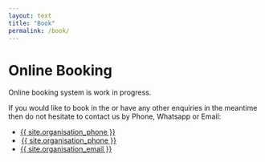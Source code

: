 ```yaml
---
layout: text
title: "Book"
permalink: /book/
---
```


Online Booking
=============
Online booking system is work in progress.

If you would like to book in the  or have any other enquiries in the meantime then do not hesitate to contact us by Phone, Whatsapp or Email:

<ul class="list-unstyled">
    <li><i class="fas fa-phone"></i> <a class="text-white" href="tel:{{ site.organisation_phone | remove: ' ' }}">{{ site.organisation_phone }} </a></li>
    <li><i class="fab fa-whatsapp" style="padding-left:1px;padding-right:1px;"></i> <a class="text-white" href="https://wa.me/{{ site.organisation_phone | remove: ' ' | remove: '+' }}">{{ site.organisation_phone }}</a></li>
    <li><i class="fas fa-envelope"></i> <a class="text-white" href="mailto:{{ site.organisation_email }}">{{ site.organisation_email }}</a></li>
</ul>